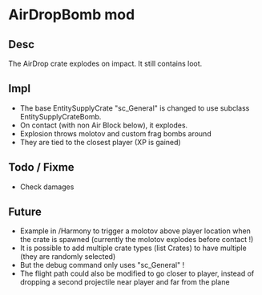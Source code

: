 # AirDropBomb mod

## Desc
The AirDrop crate explodes on impact. It still contains loot.


## Impl
- The base EntitySupplyCrate "sc_General" is changed to use subclass EntitySupplyCrateBomb.
- On contact (with non Air Block below), it explodes.
- Explosion throws molotov and custom frag bombs around
- They are tied to the closest player (XP is gained)

## Todo / Fixme
- Check damages


## Future
- Example in /Harmony to trigger a molotov above player location when the crate is spawned (currently the molotov explodes before contact !)
- It is possible to add multiple crate types (list Crates) to have multiple (they are randomly selected)
- But the debug command only uses "sc_General" !
- The flight path could also be modified to go closer to player, instead of dropping a second projectile near player and far from the plane
